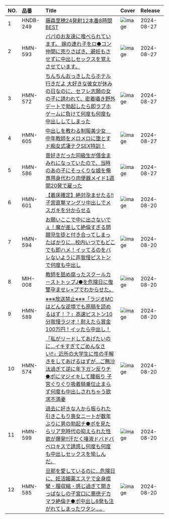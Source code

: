 |NO.|品番|Title|Cover|Release|
|:---|:---|:---|:---|:---|
1|HNDB-249|[藤森里穂24発射12本番8時間BEST](https://www.avmoive.top/index.php/archives/57382/)|![image](https://cdn.up-timely.com/image/25/content/75208/yOPX61N0hCCZ8pIIrPuIdAtfomCnx34lyRYvtWlq.jpg)|2024-08-27
2|HMN-593|[パパのお友達に喰べられています。 嫁の連れ子をロ●コン仲間に売りさばき、避妊もさせずに中出しセックスを覚えさせています。](https://www.avmoive.top/index.php/archives/57381/)|![image](https://cdn.up-timely.com/image/25/content/75206/PhFlJV6SWW7BdIXRZus7VoMal9egYv1b1rEIyI4i.jpg)|2024-08-27
3|HMN-572|[ちんちんおっきしたらホテル行きだよ 大好きな彼女が休みの日なのに、セフレ志願の女の子に誘われて、密着囁き野外デートで勃起したら即ラブホゲームに負けて何度も何度も中出ししてしまった](https://www.avmoive.top/index.php/archives/57380/)|![image](https://cdn.up-timely.com/image/25/content/75204/EJPEtGRNS0B2Xj8wCqD5UMYJkKBmvWWvemLHqGdM.jpg)|2024-08-27
4|HMN-605|[中出しを教わる制服美少女　中年教師をメロメロに堕とすド痴女式凄テクSEX特訓！](https://www.avmoive.top/index.php/archives/57379/)|![image](https://cdn.up-timely.com/image/25/content/75207/MDb9ySiOMPT9iUL1Xh50pqtRjpUPXaeFC00EgW7G.jpg)|2024-08-27
5|HMN-586|[昔好きだった同級生が借金まみれになっていたので、当時のあの子にそっくりな娘を俺専用身代わり肉便器メイド1週間20発で雇った](https://www.avmoive.top/index.php/archives/57378/)|![image](https://cdn.up-timely.com/image/25/content/75205/QGe6U4yZyW9fXKlGiwCZjbhyIMWngMyjv1Eniz28.jpg)|2024-08-27
6|HMN-601|[【着床確定】絶対孕ませたる!!子宮直撃マングリ中出しでメスガキを分からせる](https://www.avmoive.top/index.php/archives/58189/)|![image](https://cdn.up-timely.com/image/25/content/75091/y5Yc6y92FUjsv2tv0KwJO1xJTr3rjoEhlxV3CU4f.jpg)|2024-08-20
7|HMN-594|[お願いここで中に出さないでぇ！魔が差して絶倫すぎる問題児生徒と付き合ってしまったばかりに…校内いつでもどこでも即ハメ！イッてるのをバレないように声我慢ピストンで何度も中出し](https://www.avmoive.top/index.php/archives/58188/)|![image](https://cdn.up-timely.com/image/25/content/75089/TpClsIE7d1ZE8xmhXzBPVYDIN2wa9mRTDthbObcD.jpg)|2024-08-20
8|MIH-008|[教師を舐め腐ったスクールカーストトップJ●を危険日に復讐孕ませレ×プでわからせた。](https://www.avmoive.top/index.php/archives/58187/)|![image](https://cdn.up-timely.com/image/25/content/75092/KjFcv4qT0fqE7dHS4wLf7gYS3yKbzVj3z8vZUZzQ.jpg)|2024-08-20
9|HMN-589|[※※※放送禁止※※※「ラジオMCはどんな逆境でも原稿を読めるはず！？」高速ピストン10分我慢ラジオ！耐えたら賞金100万円！イッたら中出し！](https://www.avmoive.top/index.php/archives/58186/)|![image](https://cdn.up-timely.com/image/25/content/75088/4VmnrbR48gacWAP4t5kQb2EtqBUnhlVthtytKtWh.jpg)|2024-08-20
10|HMN-574|[「私がリードしてあげたいのに…イキすぎてごめんなさい!!」近所の大学生に性の手解きをしてあげるはずが…ご無沙汰過ぎて逆に年下ガン反りチ●ポにマジイキして腰振り 子宮ぐりぐり吸着騎乗位止まらず何度も中出しされちゃう欲求不満妻](https://www.avmoive.top/index.php/archives/58185/)|![image](https://cdn.up-timely.com/image/25/content/75086/6WBfw5UPPaV8iWLUH9rlenvaiE9x1fCdmWk6olHz.jpg)|2024-08-20
11|HMN-599|[過去に好きな人から振られた引きこもり喪女ニートが数年ぶりに男の勃起チ●ポを見たらリア充時代の抑えられた性欲が爆発!!汗だく唾液ドバドバベロキスで誘惑し何度も何度も中出しセックスを愉しんだ。](https://www.avmoive.top/index.php/archives/58184/)|![image](https://cdn.up-timely.com/image/25/content/75090/kb7zuA4TelOiCn24w3BQXg8rolGrRnaYOcftX7xC.jpg)|2024-08-20
12|HMN-585|[旦那を愛しているのに…危険日に、妊活媚薬エステで全身痙攣・膣収縮・感じ過ぎて開きっぱなしの子宮口に悪徳デカマラ絶倫チ●ポ中出し8発も注がれてしまったワタシ…。](https://www.avmoive.top/index.php/archives/58183/)|![image](https://cdn.up-timely.com/image/25/content/75087/T8RPxVbClF7LuYcGt5lNIRrppp3BjugPwOAjrMU3.jpg)|2024-08-20